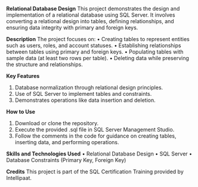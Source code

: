 **Relational Database Design**
This project demonstrates the design and implementation of a relational database using SQL Server. It involves converting a relational design into tables, defining relationships, and ensuring data integrity with primary and foreign keys.

**Description**
The project focuses on:
•	Creating tables to represent entities such as users, roles, and account statuses.
•	Establishing relationships between tables using primary and foreign keys.
•	Populating tables with sample data (at least two rows per table).
•	Deleting data while preserving the structure and relationships.

**Key Features**
1.	Database normalization through relational design principles.
2.	Use of SQL Server to implement tables and constraints.
3.	Demonstrates operations like data insertion and deletion.

**How to Use**
1.	Download or clone the repository.
2.	Execute the provided .sql file in SQL Server Management Studio.
3.	Follow the comments in the code for guidance on creating tables, inserting data, and performing operations.

**Skills and Technologies Used**
•	Relational Database Design
•	SQL Server
•	Database Constraints (Primary Key, Foreign Key)

**Credits**
This project is part of the SQL Certification Training provided by Intellipaat.


